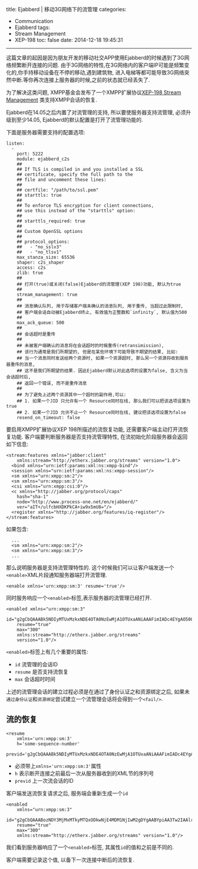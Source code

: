 title: Ejabberd | 移动3G网络下的流管理
categories:
  - Communication
  - Ejabberd
tags:
  - Stream Management
  - XEP-198
toc: false
date: 2014-12-18 19:45:31
---

这篇文章的起因是因为朋友开发的移动社交APP使用Ejabberd的时候遇到了3G网络频繁断开连接的问题.
由于3G网络的特性,在3G网络内的客户端IP可能是频繁变化的,你手持移动设备在不停的移动,遇到建筑物,
进入电梯等都可能导致3G网络突然中断.等你再次连接上服务器的时候,之前的状态就已经丢失了.

为了解决这类问题, XMPP基金会发布了一个XMPP扩展协议[XEP-198 Stream Management](http://demo.netfoucs.com/yuedong56/article/details/38120101) 类支持XMPP会话的恢复.

Ejabberd在14.05之后内置了对流管理的支持, 所以要使服务器支持流管理, 必须升级到至少14.05, Ejabberd的默认配置是打开了流管理功能的.

下面是服务器需要支持的配置选项:

```
listen:
  -
    port: 5222
    module: ejabberd_c2s
    ##
    ## If TLS is compiled in and you installed a SSL
    ## certificate, specify the full path to the
    ## file and uncomment these lines:
    ##
    ## certfile: "/path/to/ssl.pem"
    ## starttls: true
    ##
    ## To enforce TLS encryption for client connections,
    ## use this instead of the "starttls" option:
    ##
    ## starttls_required: true
    ##
    ## Custom OpenSSL options
    ##
    ## protocol_options:
    ##   - "no_sslv3"
    ##   - "no_tlsv1"
    max_stanza_size: 65536
    shaper: c2s_shaper
    access: c2s
    zlib: true
    ##
    ## 打开(true)或关闭(false)Ejabberd的流管理(XEP 198)功能, 默认为true
    ##
    stream_management: true
    ##
    ## 消息确认队列, 用于存储客户端未确认的消息队列, 用于重传, 当超过此限制时,
    ## 客户端会话自动被Ejabberd终止, 有效值为正整数和`infinity`, 默认值为500
    ##
    max_ack_queue: 500
    ##
    ## 会话超时是重传
    ##
    ## 未被客户端确认的消息将在会话超时的时候重传(retransimission),
    ## 该行为通常是我们所期望的, 但是在某些环境下可能导致不期望的结果, 比如:
    ## 当一个消息同时发送给两个资源时, 如果一个资源超时, 那么另一个资源将收到服务器重传的消息,
    ## 这不是我们所期望的结果. 因此Ejabberd默认对此选项的设置为false, 含义为当会话超时后,
    ## 返回一个错误, 而不是重传消息
    ##
    ## 为了避免上述两个资源其中一个超时的副作用,可以:
    ## 1. 如果一个JID 只允许有一个 Resource同时在线, 那么我们可以把该选项设置为true
    ## 2. 如果一个JID 允许不止一个 Resource同时在线, 建议把该选项设置为false
    resend_on_timeout: false
```

要启用XMPP扩展协议XEP 198所描述的流恢复功能, 还需要客户端主动打开流恢复功能. 客户端要判断服务器是否支持流管理特性, 在流初始化阶段服务器会返回如下信息:


```
<stream:features xmlns="jabber:client"
    xmlns:stream="http://etherx.jabber.org/streams" version="1.0">
  <bind xmlns="urn:ietf:params:xml:ns:xmpp-bind"/>
  <session xmlns="urn:ietf:params:xml:ns:xmpp-session"/>
  <sm xmlns="urn:xmpp:sm:2"/>
  <sm xmlns="urn:xmpp:sm:3"/>
  <csi xmlns="urn:xmpp:csi:0"/>
  <c xmlns="http://jabber.org/protocol/caps"
    hash="sha-1"
    node="http://www.process-one.net/en/ejabberd/"
    ver="aIT+/ulfcbHXDKPkCA+iw9x5mU8="/>
  <register xmlns="http://jabber.org/features/iq-register"/>
</stream:features>
```

如果包含:

```
  ...
  <sm xmlns="urn:xmpp:sm:2"/>
  <sm xmlns="urn:xmpp:sm:3"/>
  ...
```

那么说明服务器是支持流管理特性的. 这个时候我们可以让客户端发送一个`<enable>`XML片段通知服务器端打开流管理.

```
<enable xmlns='urn:xmpp:sm:3' resume='true'/>
```

同时服务响应一个`<enabled>`标签,表示服务器的流管理已经打开.

```
<enabled xmlns="urn:xmpp:sm:3"
    id="g2gCbQAAABk5NDIyMTUxMzkxNDE4OTA0NzEwMjA1OTUxaANiAAAFimIADc4EYgAO508="
    resume="true"
    max="300"
    xmlns:stream="http://etherx.jabber.org/streams"
    version="1.0"/>
```

`<enabled>`标签上有几个重要的属性:

- `id` 流管理的会话ID
- `resume` 是否支持流恢复
- `max` 会话超时时间

上述的流管理会话的建立过程必须是在通过了身份认证之和资源绑定之后, 如果未`通过身份认证`和`资源绑定`尝试建立一个流管理会话将会得到一个`<fail/>`.



## 流的恢复

```
<resume
    xmlns='urn:xmpp:sm:3'
    h='some-sequence-number'
    previd='g2gCbQAAABk5NDIyMTUxMzkxNDE4OTA0NzEwMjA1OTUxaANiAAAFimIADc4EYgAO508='/>
```

- <resume>必须带上`xmlns='urn:xmpp:sm:3'`属性
- `h` 表示断开连接之前最后一次从服务器收到的XML节的序列号
- `previd` 上一次流会话的ID

客户端发送流恢复请求之后, 服务端会重新生成一个`id`

```
<enabled
    xmlns="urn:xmpp:sm:3"
    id="g2gCbQAAABozNDY3MjMxMTkyMTQxODkwNjE4MDM1NjIwM2gDYgAABYpiAA3Tw2IAAlr+"
    resume="true"
    max="300"
    xmlns:stream="http://etherx.jabber.org/streams" version="1.0"/>
```

我们看到服务器响应了一个`<enabled>`标签, 其属性`id`的值和之前是不同的.

客户端需要记录这个值, 以备下一次连接中断后的流恢复.


